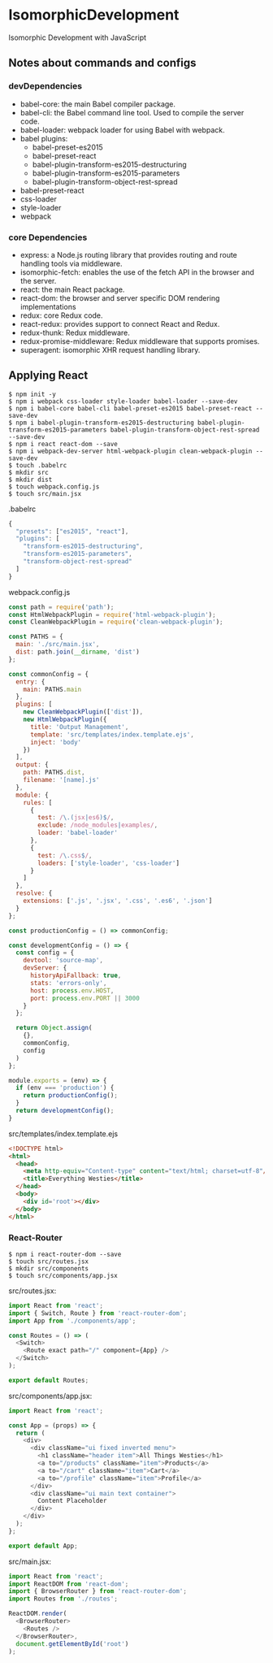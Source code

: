 # IsomorphicDevelopment

Isomorphic Development with JavaScript

## Notes about commands and configs

### devDependencies

* babel-core: the main Babel compiler package.
* babel-cli: the Babel command line tool. Used to compile the server code.
* babel-loader: webpack loader for using Babel with webpack.
* babel plugins:
  * babel-preset-es2015
  * babel-preset-react
  * babel-plugin-transform-es2015-destructuring
  * babel-plugin-transform-es2015-parameters
  * babel-plugin-transform-object-rest-spread
* babel-preset-react
* css-loader
* style-loader
* webpack

### core Dependencies

* express: a Node.js routing library that provides routing and route handling tools via middleware.
* isomorphic-fetch: enables the use of the fetch API in the browser and the server.
* react: the main React package.
* react-dom: the browser and server specific DOM rendering implementations
* redux: core Redux code.
* react-redux: provides support to connect React and Redux.
* redux-thunk: Redux middleware.
* redux-promise-middleware: Redux middleware that supports promises.
* superagent: isomorphic XHR request handling library.

## Applying React

```
$ npm init -y
$ npm i webpack css-loader style-loader babel-loader --save-dev
$ npm i babel-core babel-cli babel-preset-es2015 babel-preset-react --save-dev
$ npm i babel-plugin-transform-es2015-destructuring babel-plugin-transform-es2015-parameters babel-plugin-transform-object-rest-spread --save-dev
$ npm i react react-dom --save
$ npm i webpack-dev-server html-webpack-plugin clean-webpack-plugin --save-dev
$ touch .babelrc
$ mkdir src
$ mkdir dist
$ touch webpack.config.js
$ touch src/main.jsx
```

.babelrc
```javascript
{
  "presets": ["es2015", "react"],
  "plugins": [
    "transform-es2015-destructuring",
    "transform-es2015-parameters",
    "transform-object-rest-spread"
  ]
}
```

webpack.config.js
```javascript
const path = require('path');
const HtmlWebpackPlugin = require('html-webpack-plugin');
const CleanWebpackPlugin = require('clean-webpack-plugin');

const PATHS = {
  main: './src/main.jsx',
  dist: path.join(__dirname, 'dist')
};

const commonConfig = {
  entry: {
    main: PATHS.main
  },
  plugins: [
    new CleanWebpackPlugin(['dist']),
    new HtmlWebpackPlugin({
      title: 'Output Management',
      template: 'src/templates/index.template.ejs',
      inject: 'body'
    })
  ],
  output: {
    path: PATHS.dist,
    filename: '[name].js'
  },
  module: {
    rules: [
      {
        test: /\.(jsx|es6)$/,
        exclude: /node_modules|examples/,
        loader: 'babel-loader'
      },
      {
        test: /\.css$/,
        loaders: ['style-loader', 'css-loader']
      }
    ]
  },
  resolve: {
    extensions: ['.js', '.jsx', '.css', '.es6', '.json']
  }
};

const productionConfig = () => commonConfig;

const developmentConfig = () => {
  const config = {
    devtool: 'source-map',
    devServer: {
      historyApiFallback: true,
      stats: 'errors-only',
      host: process.env.HOST,
      port: process.env.PORT || 3000
    }
  };

  return Object.assign(
    {},
    commonConfig,
    config
  )
};

module.exports = (env) => {
  if (env === 'production') {
    return productionConfig();
  }
  return developmentConfig();
}
```

src/templates/index.template.ejs
```html
<!DOCTYPE html>
<html>
  <head>
    <meta http-equiv="Content-type" content="text/html; charset=utf-8"/>
    <title>Everything Westies</title>
  </head>
  <body>
    <div id='root'></div>
  </body>
</html>
```

### React-Router

```
$ npm i react-router-dom --save
$ touch src/routes.jsx
$ mkdir src/components
$ touch src/components/app.jsx
```

src/routes.jsx:
```javascript
import React from 'react';
import { Switch, Route } from 'react-router-dom';
import App from './components/app';

const Routes = () => (
  <Switch>
    <Route exact path="/" component={App} />
  </Switch>
);

export default Routes;
```

src/components/app.jsx:
```javascript
import React from 'react';

const App = (props) => {
  return (
    <div>
      <div className="ui fixed inverted menu">
        <h1 className="header item">All Things Westies</h1>
        <a to="/products" className="item">Products</a>
        <a to="/cart" className="item">Cart</a>
        <a to="/profile" className="item">Profile</a>
      </div>
      <div className="ui main text container">
        Content Placeholder
      </div>
    </div>
  );
};

export default App;
```

src/main.jsx:
```javascript
import React from 'react';
import ReactDOM from 'react-dom';
import { BrowserRouter } from 'react-router-dom';
import Routes from './routes';

ReactDOM.render(
  <BrowserRouter>
    <Routes />
  </BrowserRouter>,
  document.getElementById('root')
);
```
